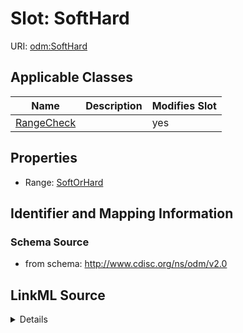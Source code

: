# Slot: SoftHard

URI: [odm:SoftHard](http://www.cdisc.org/ns/odm/v2.0/SoftHard)



<!-- no inheritance hierarchy -->




## Applicable Classes

| Name | Description | Modifies Slot |
| --- | --- | --- |
[RangeCheck](RangeCheck.md) |  |  yes  |







## Properties

* Range: [SoftOrHard](SoftOrHard.md)





## Identifier and Mapping Information







### Schema Source


* from schema: http://www.cdisc.org/ns/odm/v2.0




## LinkML Source

<details>
```yaml
name: SoftHard
from_schema: http://www.cdisc.org/ns/odm/v2.0
rank: 1000
alias: SoftHard
domain_of:
- RangeCheck
range: SoftOrHard

```
</details>